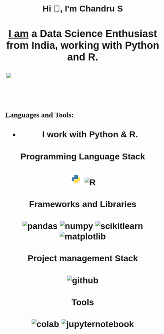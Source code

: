 <h1 align="center"><font face="Arial">Hi 👋, I'm Chandru S
<h3 align="center"><font face="Arial"><a href="https://www.linkedin.com/in/chandru-s-58856b267/" target="_blank" rel="noreferrer">I am</a> a Data Science Enthusiast from India, working with Python and R.</font></h3>
<img align="right" src="https://user-images.githubusercontent.com/74038190/212749447-bfb7e725-6987-49d9-ae85-2015e3e7cc41.gif" width="500">
<br><br>

<h3 align="left"><font size="+2" face="Verdana">Languages and Tools:</font></h3>


- I work with Python & R.

#### Programming Language Stack
<img src="https://raw.githubusercontent.com/github/explore/80688e429a7d4ef2fca1e82350fe8e3517d3494d/topics/python/python.png" alt="python" title="python" width="40" height="40"/>
<img src="https://upload.wikimedia.org/wikipedia/commons/thumb/1/1b/R_logo.svg/1200px-R_logo.svg.png" alt="R" title="R" width="40" height="35"/>

#### Frameworks and Libraries
<img src="https://encrypted-tbn0.gstatic.com/images?q=tbn:ANd9GcQ-NEICv1aGTvDRncdvM_fXoah5SNWx4pXAvg&s" alt="pandas" title="pandas" width="60" height="40"/>
<img src="https://upload.wikimedia.org/wikipedia/commons/thumb/3/31/NumPy_logo_2020.svg/2560px-NumPy_logo_2020.svg.png" alt="numpy" title="numpy" width="70" height="40"/>
<img src="https://upload.wikimedia.org/wikipedia/commons/thumb/0/05/Scikit_learn_logo_small.svg/2560px-Scikit_learn_logo_small.svg.png" alt="scikitlearn" title="scikitlearn" width="60" height="40"/>
<img src="https://media.licdn.com/dms/image/D4D12AQFq38cGkv_oHQ/article-cover_image-shrink_600_2000/0/1679493396295?e=2147483647&v=beta&t=VbHivrsD3KbirknCmH5nq0TIEZxtIi7u2PuZXXiOYow" alt="matplotlib" title="matplotlib" width="40" height="40"/>


#### Project management Stack
<img src="https://cdn.pixabay.com/photo/2022/01/30/13/33/github-6980894_1280.png" alt="github" title="github" width="40" height="40"/>

#### Tools
<img src="https://upload.wikimedia.org/wikipedia/commons/thumb/d/d0/Google_Colaboratory_SVG_Logo.svg/1280px-Google_Colaboratory_SVG_Logo.svg.png" alt="colab" title="colab" width="60" height="40"/>
<img src="https://nightingalehq.ai/knowledgebase/glossary/what-is-jupyter/jupyter.jpg" alt="jupyternotebook" title="jupyternotebook" width="60" height="40"/>

